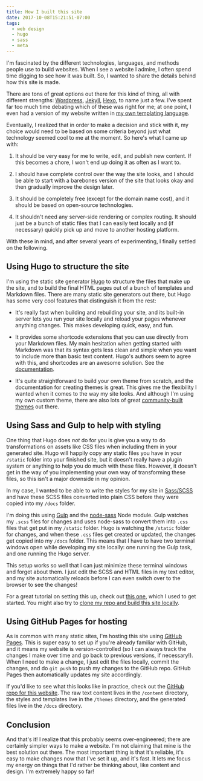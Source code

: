 ```yaml
---
title: How I built this site
date: 2017-10-08T15:21:51-07:00
tags:
  - web design
  - hugo
  - sass
  - meta
---
```


I'm fascinated by the different technologies, languages, and methods people use to build websites. When I see a website I admire, I often spend time digging to see how it was built. So, I wanted to share the details behind how this site is made.

There are tons of great options out there for this kind of thing, all with different strengths: [Wordpress](https://wordpress.org/), [Jekyll](https://jekyllrb.com/), [Hexo](https://hexo.io/), to name just a few. I've spent far too much time debating which of these was right for me; at one point, I even had a version of my website written in [my own templating language](https://github.com/reid47/omelet).

Eventually, I realized that in order to make a decision and stick with it, my choice would need to be based on some criteria beyond just what technology seemed cool to me at the moment. So here's what I came up with:

1. It should be very easy for me to write, edit, and publish new content. If this becomes a chore, I won't end up doing it as often as I want to.

2. I should have complete control over the way the site looks, and I should be able to start with a barebones version of the site that looks okay and then gradually improve the design later.

3. It should be completely free (except for the domain name cost), and it should be based on open-source technologies.

4. It shouldn't need any server-side rendering or complex routing. It should just be a bunch of static files that I can easily test locally and (if necessary) quickly pick up and move to another hosting platform.

With these in mind, and after several years of experimenting, I finally settled on the following.

## Using Hugo to structure the site

I'm using the static site generator [Hugo](https://gohugo.io/) to structure the files that make up the site, and to build the final HTML pages out of a bunch of templates and Markdown files. There are many static site generators out there, but Hugo has some very cool features that distinguish it from the rest:

- It's really fast when building and rebuilding your site, and its built-in server lets you run your site locally and reload your pages whenever anything changes. This makes developing quick, easy, and fun.

- It provides some shortcode extensions that you can use directly from your Markdown files. My main hesitation when getting started with Markdown was that its syntax gets less clean and simple when you want to include more than basic text content. Hugo's authors seem to agree with this, and shortcodes are an awesome solution. See the [documentation](https://gohugo.io/content-management/shortcodes/).

- It's quite straightforward to build your own theme from scratch, and the documentation for creating themes is great. This gives me the flexibility I wanted when it comes to the way my site looks. And although I'm using my own custom theme, there are also lots of great [community-built themes](https://themes.gohugo.io/) out there.

## Using Sass and Gulp to help with styling

One thing that Hugo does *not* do for you is give you a way to do transformations on assets like CSS files when including them in your generated site. Hugo will happily copy any static files you have in your `/static` folder into your finished site, but it doesn't really have a plugin system or anything to help you do much with these files. However, it doesn't get in the way of you implementing your own way of transforming these files, so this isn't a major downside in my opinion.

In my case, I wanted to be able to write the styles for my site in [Sass/SCSS](http://sass-lang.com/) and have these SCSS files converted into plain CSS before they were copied into my `/docs` folder.

I'm doing this using [Gulp](https://gulpjs.com/) and the [node-sass](https://www.npmjs.com/package/node-sass) Node module. Gulp watches my `.scss` files for changes and uses node-sass to convert them into `.css` files that get put in my `/static` folder. Hugo is watching the `/static` folder for changes, and when these `.css` files get created or updated, the changes get copied into my `/docs` folder. This means that I have to have two terminal windows open while developing my site locally: one running the Gulp task, and one running the Hugo server.

This setup works so well that I can just minimize these terminal windows and forget about them. I just edit the SCSS and HTML files in my text editor, and my site automatically reloads before I can even switch over to the browser to see the changes!

For a great tutorial on setting this up, check out [this one](http://danbahrami.io/articles/building-a-production-website-with-hugo-and-gulp-js/), which I used to get started. You might also try to [clone my repo and build this site locally](https://github.com/reid47/website/blob/master/README.md).

## Using GitHub Pages for hosting

As is common with many static sites, I'm hosting this site using [GitHub Pages](https://pages.github.com/). This is super easy to set up if you're already familiar with GitHub, and it means my website is version-controlled (so I can always track the changes I make over time and go back to previous versions, if necessary!). When I need to make a change, I just edit the files locally, commit the changes, and do `git push` to push my changes to the GitHub repo. GitHub Pages then automatically updates my site accordingly.

If you'd like to see what this looks like in practice, check out the [GitHub repo for this website](https://github.com/reid47/website). The raw text content lives in the `/content` directory, the styles and templates live in the `/themes` directory, and the generated files live in the `/docs` directory.

## Conclusion

And that's it! I realize that this probably seems over-engineered; there are certainly simpler ways to make a website. I'm not claiming that mine is the best solution out there. The most important thing is that it's reliable, it's easy to make changes now that I've set it up, and it's fast. It lets me focus my energy on things that I'd rather be thinking about, like content and design. I'm extremely happy so far!